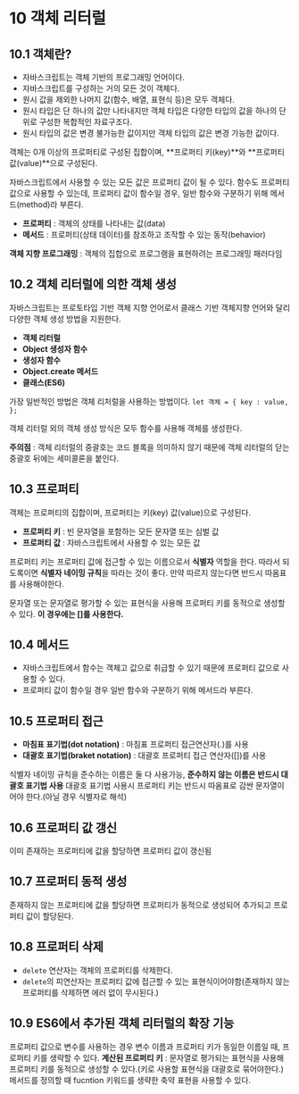 # 10 객체 리터럴

## 10.1 객체란?
- 자바스크립트는 객체 기반의 프로그래밍 언어이다.
- 자바스크립트를 구성하는 거의 모든 것이 객체다.
- 원시 값을 제외한 나머지 값(함수, 배열, 표현식 등)은 모두 객체다.
- 원시 타입은 단 하나의 값만 나타내지만 객체 타입은 다양한 타입의 값을 하나의 단위로 구성한 복합적인 자료구조다.
- 원시 타입의 값은 변경 불가능한 값이지만 객체 타입의 값은 변경 가능한 값이다.

객체는 0개 이상의 프로퍼티로 구성된 집합이며, **프로퍼티 키(key)**와 **프로퍼티 값(value)**으로 구성된다.

자바스크립트에서 사용할 수 있는 모든 값은 프로퍼티 값이 될 수 있다.
함수도 프로퍼티 값으로 사용할 수 있는데, 프로퍼티 값이 함수일 경우, 일반 함수와 구분하기 위해 메서드(method)라 부른다.
- **프로퍼티** : 객체의 상태를 나타내는 값(data)
- **메서드** : 프로퍼티(상태 데이터)를 참조하고 조작할 수 있는 동작(behavior)

**객체 지향 프로그래밍** : 객체의 집합으로 프로그램을 표현하려는 프로그래밍 패러다임

## 10.2 객체 리터럴에 의한 객체 생성
자바스크립트는 프로토타입 기반 객체 지향 언어로서 클래스 기반 객체지향 언어와 달리 다양한 객체 생성 방법을 지원한다.
- **객체 리터럴**
- **Object 생성자 함수**
- **생성자 함수**
- **Object.create 메서드**
- **클래스(ES6)**

가장 일반적인 방법은 객체 리처럴을 사용하는 방법이다.
`let 객체 = {
	key : value,
};`

객체 리터럴 외의 객체 생성 방식은 모두 함수를 사용해 객체를 생성한다.

**주의점** : 객체 리터럴의 중괄호는 코드 블록을 의미하지 않기 때문에 객체 리터럴의 닫는 중괄호 뒤에는 세미콜론을 붙인다.

## 10.3 프로퍼티
객체는 프로퍼티의 집합이며, 프로퍼티는 키(key) 값(value)으로 구성된다.
- **프로퍼티 키** : 빈 문자열을 포함하는 모든 문자열 또는 심벌 값
- **프로퍼티 값** : 자바스크립트에서 사용할 수 있는 모든 값

프로퍼티 키는 프로퍼티 값에 접근할 수 있는 이름으로서 **식별자** 역할을 한다. 따라서 되도록이면 **식별자 네이밍 규칙**을 따라는 것이 좋다. 만약 따르지 않는다면 반드시 따옴표를 사용해야한다.

문자열 또는 문자열로 평가할 수 있는 표현식을 사용해 프로퍼티 키를 동적으로 생성할 수 있다. **이 경우에는 []를 사용한다.**

## 10.4 메서드
- 자바스크립트에서 함수는 객체고 값으로 취급할 수 있기 때문에 프로퍼티 값으로 사용할 수 있다.
- 프로퍼티 값이 함수일 경우 일반 함수와 구분하기 위해 메서드라 부른다.

## 10.5 프로퍼티 접근
- **마침표 표기법(dot notation)** : 마침표 프로퍼티 접근연산자(.)를 사용
- **대괄호 표기법(braket notation)** : 대괄호 프로퍼티 접근 연산자([])를 사용

식별자 네이밍 규칙을 준수하는 이름은 둘 다 사용가능, **준수하지 않는 이름은 반드시 대괄호 표기법 사용**
대괄호 표기법 사용시 프로퍼티 키는 반드시 따옴표로 감싼 문자열이어야 한다.(아닐 경우 식별자로 해석)

## 10.6 프로퍼티 값 갱신
이미 존재하는 프로퍼티에 값을 할당하면 프로퍼티 값이 갱신됨

## 10.7 프로퍼티 동적 생성
존재하지 않는 프로퍼티에 값을 할당하면 프로퍼티가 동적으로 생성되어 추가되고 프로퍼티 값이 할당된다.

## 10.8 프로퍼티 삭제
- `delete` 연산자는 객체의 프로퍼티를 삭제한다.
- `delete`의 피연산자는 프로퍼티 값에 접근할 수 있는 표현식이어야함(존재하지 않는 프로퍼티를 삭제하면 에러 없이 무시된다.)

## 10.9 ES6에서 추가된 객체 리터럴의 확장 기능
프로퍼티 값으로 변수를 사용하는 경우 변수 이름과 프로퍼티 키가 동일한 이름일 때, 프로퍼티 키를 생략할 수 있다.
**계산된 프로퍼티 키** : 문자열로 평가되는 표현식을 사용해 프로퍼티 키를 동적으로 생성할 수 있다.(키로 사용할 표현식을 대괄호로 묶어야한다.)
메서드를 정의할 때 fucntion 키워드를 생략한 축약 표현을 사용할 수 있다.